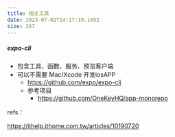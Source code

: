 ```yaml
---
title: 相关工具
date: 2023-07-02T14:17:19.145Z
size: 267
---
```

##### expo-cli

- 包含工具、函数、服务、预览客户端
- 可以不需要 Mac/Xcode 开发iosAPP
  - https://github.com/expo/expo-cli
  - 参考项目
    - https://github.com/OneKeyHQ/app-monorepo



refs：

https://ithelp.ithome.com.tw/articles/10190720
